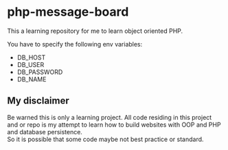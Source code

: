 # php-message-board
This a learning repository for me to learn object oriented PHP.

You have to specify the following env variables:

- DB_HOST
- DB_USER
- DB_PASSWORD
- DB_NAME

## My disclaimer
Be warned this is only a learning project. All code residing in this project and or repo is my attempt to learn 
how to build websites with OOP and PHP and database persistence.  
So it is possible that some code maybe not best practice or standard. 

